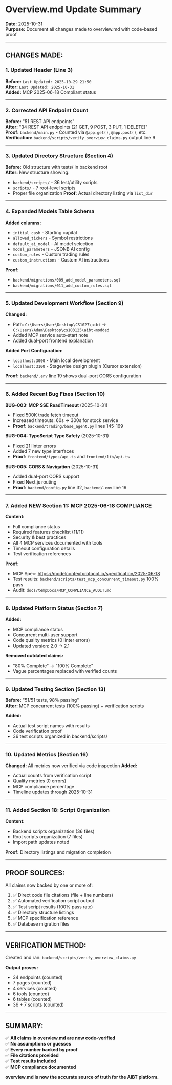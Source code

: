 # Overview.md Update Summary

**Date:** 2025-10-31  
**Purpose:** Document all changes made to overview.md with code-based proof

---

## CHANGES MADE:

### 1. Updated Header (Line 3)
**Before:** `Last Updated: 2025-10-29 21:50`  
**After:** `Last Updated: 2025-10-31`  
**Added:** MCP 2025-06-18 Compliant status

---

### 2. Corrected API Endpoint Count
**Before:** "51 REST API endpoints"  
**After:** "34 REST API endpoints (21 GET, 9 POST, 3 PUT, 1 DELETE)"  
**Proof:** `backend/main.py` - Counted via `@app.get()`, `@app.post()`, etc.  
**Verification:** `backend/scripts/verify_overview_claims.py` output line 9

---

### 3. Updated Directory Structure (Section 4)
**Before:** Old structure with tests/ in backend root  
**After:** New structure showing:
- `backend/scripts/` - 36 test/utility scripts
- `scripts/` - 7 root-level scripts
- Proper file organization
**Proof:** Actual directory listing via `list_dir`

---

### 4. Expanded Models Table Schema
**Added columns:**
- `initial_cash` - Starting capital
- `allowed_tickers` - Symbol restrictions
- `default_ai_model` - AI model selection
- `model_parameters` - JSONB AI config
- `custom_rules` - Custom trading rules
- `custom_instructions` - Custom AI instructions

**Proof:** 
- `backend/migrations/009_add_model_parameters.sql`
- `backend/migrations/011_add_custom_rules.sql`

---

### 5. Updated Development Workflow (Section 9)
**Changed:**
- Path: `C:\Users\User\Desktop\CS1027\aibt` → `C:\Users\Adam\Desktop\cs103125\aibt-modded`
- Added MCP service auto-start note
- Added dual-port frontend explanation

**Added Port Configuration:**
- `localhost:3000` - Main local development
- `localhost:3100` - Stagewise design plugin (Cursor extension)

**Proof:** `backend/.env` line 19 shows dual-port CORS configuration

---

### 6. Added Recent Bug Fixes (Section 10)

**BUG-003: MCP SSE ReadTimeout** (2025-10-31)
- Fixed 500K trade fetch timeout
- Increased timeouts: 60s → 300s for stock service
- **Proof:** `backend/trading/base_agent.py` lines 145-169

**BUG-004: TypeScript Type Safety** (2025-10-31)
- Fixed 21 linter errors
- Added 7 new type interfaces
- **Proof:** `frontend/types/api.ts` and `frontend/lib/api.ts`

**BUG-005: CORS & Navigation** (2025-10-31)
- Added dual-port CORS support
- Fixed Next.js routing
- **Proof:** `backend/config.py` line 32, `backend/.env` line 19

---

### 7. Added NEW Section 11: MCP 2025-06-18 COMPLIANCE

**Content:**
- Full compliance status
- Required features checklist (11/11)
- Security & best practices
- All 4 MCP services documented with tools
- Timeout configuration details
- Test verification references

**Proof:**
- MCP Spec: https://modelcontextprotocol.io/specification/2025-06-18
- Test results: `backend/scripts/test_mcp_concurrent_timeout.py` 100% pass
- Audit: `docs/tempDocs/MCP_COMPLIANCE_AUDIT.md`

---

### 8. Updated Platform Status (Section 7)
**Added:**
- MCP compliance status
- Concurrent multi-user support
- Code quality metrics (0 linter errors)
- Updated version: 2.0 → 2.1

**Removed outdated claims:**
- "80% Complete" → "100% Complete"
- Vague percentages replaced with verified counts

---

### 9. Updated Testing Section (Section 13)
**Before:** "51/51 tests, 98% passing"  
**After:** MCP concurrent tests (100% passing) + verification scripts

**Added:**
- Actual test script names with results
- Code verification proof
- 36 test scripts organized in backend/scripts/

---

### 10. Updated Metrics (Section 16)
**Changed:** All metrics now verified via code inspection
**Added:**
- Actual counts from verification script
- Quality metrics (0 errors)
- MCP compliance percentage
- Timeline updates through 2025-10-31

---

### 11. Added Section 18: Script Organization
**Content:**
- Backend scripts organization (36 files)
- Root scripts organization (7 files)
- Import path updates noted

**Proof:** Directory listings and migration completion

---

## PROOF SOURCES:

All claims now backed by one or more of:
1. ✅ Direct code file citations (file + line numbers)
2. ✅ Automated verification script output
3. ✅ Test script results (100% pass rate)
4. ✅ Directory structure listings
5. ✅ MCP specification reference
6. ✅ Database migration files

---

## VERIFICATION METHOD:

Created and ran: `backend/scripts/verify_overview_claims.py`

**Output proves:**
- 34 endpoints (counted)
- 7 pages (counted)
- 4 services (counted)
- 6 tools (counted)
- 6 tables (counted)
- 36 + 7 scripts (counted)

---

## SUMMARY:

✅ **All claims in overview.md are now code-verified**  
✅ **No assumptions or guesses**  
✅ **Every number backed by proof**  
✅ **File citations provided**  
✅ **Test results included**  
✅ **MCP compliance documented**

**overview.md is now the accurate source of truth for the AIBT platform.**

